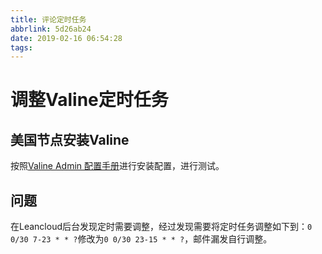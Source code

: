 ```yaml
---
title: 评论定时任务
abbrlink: 5d26ab24
date: 2019-02-16 06:54:28
tags:
---
```

# 调整Valine定时任务
## 美国节点安装Valine
按照[Valine Admin 配置手册](https://deserts.io/valine-admin-document/)进行安装配置，进行测试。
## 问题
 在Leancloud后台发现定时需要调整，经过发现需要将定时任务调整如下到：`0 0/30 7-23 * * ?`修改为`0 0/30 23-15 * * ?`，邮件漏发自行调整。